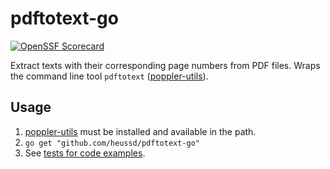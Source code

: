 # pdftotext-go

[![OpenSSF Scorecard](https://api.securityscorecards.dev/projects/github.com/heussd/pdftotext-go/badge)](https://securityscorecards.dev/viewer/?uri=github.com/heussd/pdftotext-go)

Extract texts with their corresponding page numbers from PDF files.
Wraps the command line tool `pdftotext` ([poppler-utils](https://poppler.freedesktop.org/)).

## Usage

1. [poppler-utils](https://poppler.freedesktop.org/) must be installed and available in the path.
1. `go get "github.com/heussd/pdftotext-go"`
1. See [tests for code examples](pdftotext_test.go).
